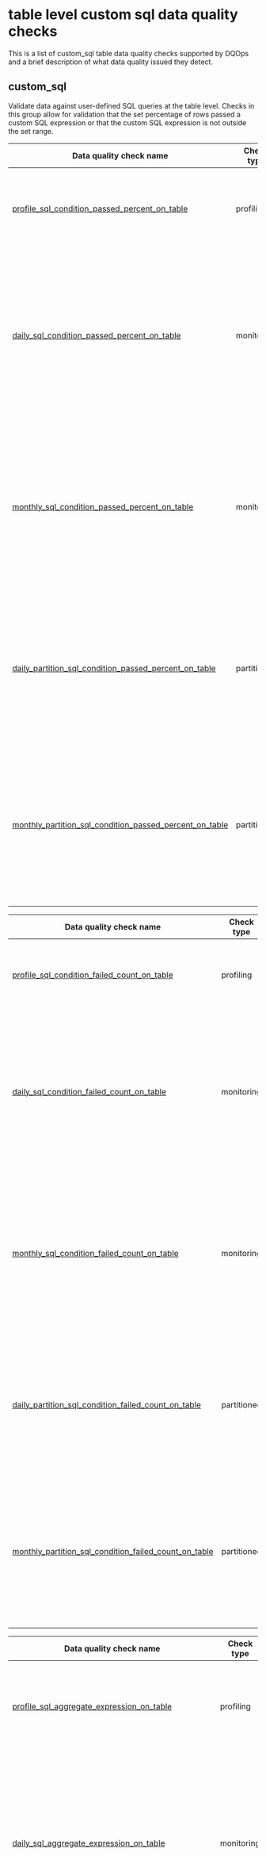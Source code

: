 # table level custom sql data quality checks

This is a list of custom_sql table data quality checks supported by DQOps and a brief description of what data quality issued they detect.





## **custom_sql**
Validate data against user-defined SQL queries at the table level. Checks in this group allow for validation that the set percentage of rows passed a custom SQL expression or that the custom SQL expression is not outside the set range.

| Data quality check name | Check type | Description | Class |
|-------------------------|------------|-------------|-------|
|[profile_sql_condition_passed_percent_on_table](./sql-condition-passed-percent-on-table.md#profile-sql-condition-passed-percent-on-table)|profiling|Verifies that a set percentage of rows passed a custom SQL condition (expression).|advanced|
|[daily_sql_condition_passed_percent_on_table](./sql-condition-passed-percent-on-table.md#daily-sql-condition-passed-percent-on-table)|monitoring|Verifies that a set percentage of rows passed a custom SQL condition (expression). Stores the most recent captured value for each day when the data quality check was evaluated.|advanced|
|[monthly_sql_condition_passed_percent_on_table](./sql-condition-passed-percent-on-table.md#monthly-sql-condition-passed-percent-on-table)|monitoring|Verifies that a set percentage of rows passed a custom SQL condition (expression). Stores the most recent row count for each month when the data quality check was evaluated.|advanced|
|[daily_partition_sql_condition_passed_percent_on_table](./sql-condition-passed-percent-on-table.md#daily-partition-sql-condition-passed-percent-on-table)|partitioned|Verifies that a set percentage of rows passed a custom SQL condition (expression). Creates a separate data quality check (and an alert) for each daily partition.|advanced|
|[monthly_partition_sql_condition_passed_percent_on_table](./sql-condition-passed-percent-on-table.md#monthly-partition-sql-condition-passed-percent-on-table)|partitioned|Verifies that a set percentage of rows passed a custom SQL condition (expression). Creates a separate data quality check (and an alert) for each monthly partition.|advanced|



| Data quality check name | Check type | Description | Class |
|-------------------------|------------|-------------|-------|
|[profile_sql_condition_failed_count_on_table](./sql-condition-failed-count-on-table.md#profile-sql-condition-failed-count-on-table)|profiling|Verifies that a set number of rows failed a custom SQL condition (expression).|standard|
|[daily_sql_condition_failed_count_on_table](./sql-condition-failed-count-on-table.md#daily-sql-condition-failed-count-on-table)|monitoring|Verifies that a set number of rows failed a custom SQL condition (expression). Stores the most recent captured value for each day when the data quality check was evaluated.|standard|
|[monthly_sql_condition_failed_count_on_table](./sql-condition-failed-count-on-table.md#monthly-sql-condition-failed-count-on-table)|monitoring|Verifies that a set number of rows failed a custom SQL condition (expression). Stores the most recent row count for each month when the data quality check was evaluated.|standard|
|[daily_partition_sql_condition_failed_count_on_table](./sql-condition-failed-count-on-table.md#daily-partition-sql-condition-failed-count-on-table)|partitioned|Verifies that a set number of rows failed a custom SQL condition (expression). Creates a separate data quality check (and an alert) for each daily partition.|standard|
|[monthly_partition_sql_condition_failed_count_on_table](./sql-condition-failed-count-on-table.md#monthly-partition-sql-condition-failed-count-on-table)|partitioned|Verifies that a set number of rows failed a custom SQL condition (expression). Creates a separate data quality check (and an alert) for each monthly partition.|standard|



| Data quality check name | Check type | Description | Class |
|-------------------------|------------|-------------|-------|
|[profile_sql_aggregate_expression_on_table](./sql-aggregate-expression-on-table.md#profile-sql-aggregate-expression-on-table)|profiling|Verifies that a custom aggregated SQL expression (MIN, MAX, etc.) is not outside the set range.|advanced|
|[daily_sql_aggregate_expression_on_table](./sql-aggregate-expression-on-table.md#daily-sql-aggregate-expression-on-table)|monitoring|Verifies that a custom aggregated SQL expression (MIN, MAX, etc.) is not outside the set range. Stores the most recent captured value for each day when the data quality check was evaluated.|advanced|
|[monthly_sql_aggregate_expression_on_table](./sql-aggregate-expression-on-table.md#monthly-sql-aggregate-expression-on-table)|monitoring|Verifies that a custom aggregated SQL expression (MIN, MAX, etc.) is not outside the set range. Stores the most recent row count for each month when the data quality check was evaluated.|advanced|
|[daily_partition_sql_aggregate_expression_on_table](./sql-aggregate-expression-on-table.md#daily-partition-sql-aggregate-expression-on-table)|partitioned|Verifies that a custom aggregated SQL expression (MIN, MAX, etc.) is not outside the set range. Creates a separate data quality check (and an alert) for each daily partition.|advanced|
|[monthly_partition_sql_aggregate_expression_on_table](./sql-aggregate-expression-on-table.md#monthly-partition-sql-aggregate-expression-on-table)|partitioned|Verifies that a custom aggregated SQL expression (MIN, MAX, etc.) is not outside the set range. Creates a separate data quality check (and an alert) for each monthly partition.|advanced|







